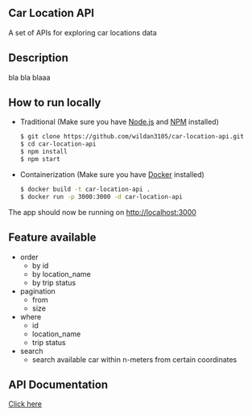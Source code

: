 ## Car Location API 
A set of APIs for exploring car locations data

## Description
bla bla blaaa

## How to run locally
- Traditional (Make sure you have [Node.js](https://nodejs.org) and [NPM](https://www.npmjs.com/get-npm) installed)
	```sh 
	$ git clone https://github.com/wildan3105/car-location-api.git
	$ cd car-location-api
	$ npm install
	$ npm start
	```

- Containerization (Make sure you have [Docker](https://www.docker.com/) installed)
	```sh
	$ docker build -t car-location-api .
	$ docker run -p 3000:3000 -d car-location-api
	```

The app should now be running on [http://localhost:3000](http://localhost:3000)

## Feature available
- order
	- by id
	- by location_name 
	- by trip status
- pagination
	- from
	- size
- where 
	- id
	- location_name
	- trip status
- search
	- search available car within n-meters from certain coordinates

## API Documentation
[Click here](DOCUMENTATION.md)